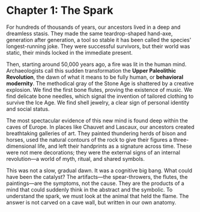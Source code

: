 # Chapter 1: The Spark

For hundreds of thousands of years, our ancestors lived in a deep and dreamless stasis. They made the same teardrop-shaped hand-axe, generation after generation, a tool so stable it has been called the species' longest-running joke. They were successful survivors, but their world was static, their minds locked in the immediate present.

Then, starting around 50,000 years ago, a fire was lit in the human mind. Archaeologists call this sudden transformation the **Upper Paleolithic Revolution**, the dawn of what it means to be fully human, or **behavioral modernity**. The methodical gray of the Stone Age is shattered by a creative explosion. We find the first bone flutes, proving the existence of music. We find delicate bone needles, which signal the invention of tailored clothing to survive the Ice Age. We find shell jewelry, a clear sign of personal identity and social status.

The most spectacular evidence of this new mind is found deep within the caves of Europe. In places like Chauvet and Lascaux, our ancestors created breathtaking galleries of art. They painted thundering herds of bison and horses, used the natural contours of the rock to give their figures a three-dimensional life, and left their handprints as a signature across time. These were not mere decorations; they were the external signs of an internal revolution—a world of myth, ritual, and shared symbols.

This was not a slow, gradual dawn. It was a cognitive big bang. What could have been the catalyst? The artifacts—the spear-throwers, the flutes, the paintings—are the symptoms, not the cause. They are the products of a mind that could suddenly think in the abstract and the symbolic. To understand the spark, we must look at the animal that held the flame. The answer is not carved on a cave wall, but written in our own anatomy.